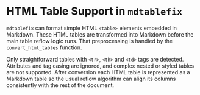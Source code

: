 # HTML Table Support in `mdtablefix`

`mdtablefix` can format simple HTML `<table>` elements embedded in Markdown. These
HTML tables are transformed into Markdown before the main table reflow logic runs.
That preprocessing is handled by the `convert_html_tables` function.

Only straightforward tables with `<tr>`, `<th>` and `<td>` tags are detected.
Attributes and tag casing are ignored, and complex nested or styled tables are
not supported. After conversion each HTML table is represented as a Markdown
table so the usual reflow algorithm can align its columns consistently with the
rest of the document.


